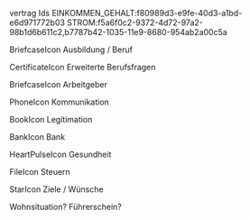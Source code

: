 vertrag Ids
EINKOMMEN_GEHALT:f80989d3-e9fe-40d3-a1bd-e6d971772b03
STROM:f5a6f0c2-9372-4d72-97a2-98b1d6b611c2,b7787b42-1035-11e9-8680-954ab2a00c5a

BriefcaseIcon
Ausbildung / Beruf

CertificateIcon
Erweiterte Berufsfragen

BriefcaseIcon
Arbeitgeber

PhoneIcon
Kommunikation

BookIcon
Legitimation

BankIcon
Bank

HeartPulseIcon
Gesundheit

FileIcon
Steuern

StarIcon
Ziele / Wünsche

Wohnsituation?
Führerschein?
